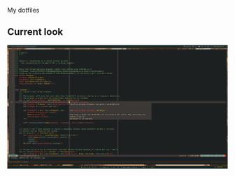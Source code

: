My dotfiles




## Current look

![Current look of my desktop](imgs/desktop-look.png?raw=true "Title")
